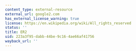 ```yaml
---
content_type: external-resource
external_url: google2.com
has_external_license_warning: true
license: https://en.wikipedia.org/wiki/All_rights_reserved
status: ''
title: ER2
uid: 223a3f95-dabb-44be-9c16-4ae66af41756
wayback_url: ''
---
```

